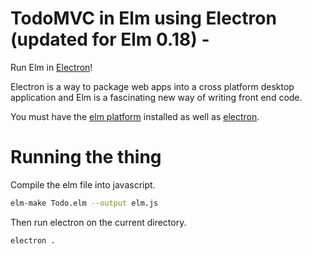 # TodoMVC in Elm using Electron (updated for Elm 0.18) -

Run Elm in [Electron](http://electron.atom.io/)!

Electron is a way to package web apps into a cross platform desktop application and Elm is a fascinating new way of writing front end code.

You must have the [elm platform](http://elm-lang.org/install) installed as well as [electron](http://electron.atom.io/).

# Running the thing
Compile the elm file into javascript.
```bash
elm-make Todo.elm --output elm.js

```

Then run electron on the current directory.
```bash
electron .
```
